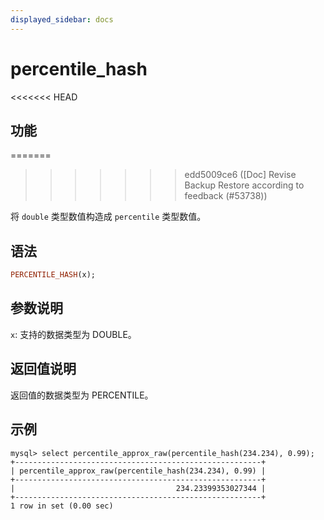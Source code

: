 ```yaml
---
displayed_sidebar: docs
---
```


# percentile_hash

<<<<<<< HEAD
## 功能
=======

>>>>>>> edd5009ce6 ([Doc] Revise Backup Restore according to feedback (#53738))

将 `double` 类型数值构造成 `percentile` 类型数值。

## 语法

```Haskell
PERCENTILE_HASH(x);
```

## 参数说明

`x`: 支持的数据类型为 DOUBLE。

## 返回值说明

返回值的数据类型为 PERCENTILE。

## 示例

```Plain Text
mysql> select percentile_approx_raw(percentile_hash(234.234), 0.99);
+-------------------------------------------------------+
| percentile_approx_raw(percentile_hash(234.234), 0.99) |
+-------------------------------------------------------+
|                                    234.23399353027344 |
+-------------------------------------------------------+
1 row in set (0.00 sec)
```
